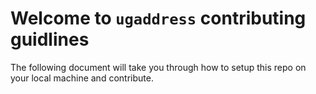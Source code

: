 # Welcome to `ugaddress` contributing guidlines

The following document will take you through how to setup this repo on your local machine and contribute.

